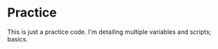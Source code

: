 Practice
========

This is just a practice code. I'm detailing multiple variables and scripts; basics.
